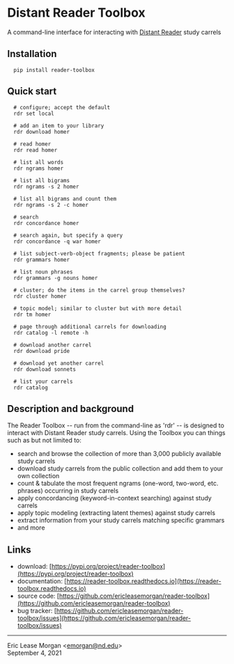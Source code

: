 

# Distant Reader Toolbox

A command-line interface for interacting with [Distant Reader](https://distantreader.org) study carrels


## Installation

```
  pip install reader-toolbox
```

## Quick start

```  
  # configure; accept the default
  rdr set local

  # add an item to your library
  rdr download homer

  # read homer
  rdr read homer

  # list all words
  rdr ngrams homer

  # list all bigrams
  rdr ngrams -s 2 homer

  # list all bigrams and count them
  rdr ngrams -s 2 -c homer

  # search
  rdr concordance homer

  # search again, but specify a query
  rdr concordance -q war homer

  # list subject-verb-object fragments; please be patient
  rdr grammars homer

  # list noun phrases
  rdr grammars -g nouns homer

  # cluster; do the items in the carrel group themselves?
  rdr cluster homer

  # topic model; similar to cluster but with more detail
  rdr tm homer

  # page through additional carrels for downloading
  rdr catalog -l remote -h

  # download another carrel
  rdr download pride

  # download yet another carrel
  rdr download sonnets

  # list your carrels
  rdr catalog
```

## Description and background

The Reader Toolbox -- run from the command-line as 'rdr' -- is designed to interact with Distant Reader study carrels. Using the Toolbox you can things such as but not limited to:

   * search and browse the collection of more than 3,000 publicly available study carrels
   * download study carrels from the public collection and add them to your own collection
   * count & tabulate the most frequent ngrams (one-word, two-word, etc. phrases) occurring in study carrels
   * apply concordancing (keyword-in-context searching) against study carrels
   * apply topic modeling (extracting latent themes) against study carrels
   * extract information from your study carrels matching specific grammars
   * and more

## Links

   * download: [https://pypi.org/project/reader-toolbox](https://pypi.org/project/reader-toolbox)
   * documentation: [https://reader-toolbox.readthedocs.io](https://reader-toolbox.readthedocs.io)
   * source code: [https://github.com/ericleasemorgan/reader-toolbox](https://github.com/ericleasemorgan/reader-toolbox)
   * bug tracker: [https://github.com/ericleasemorgan/reader-toolbox/issues](https://github.com/ericleasemorgan/reader-toolbox/issues)

---
Eric Lease Morgan &lt;emorgan@nd.edu&gt;  
September 4, 2021
